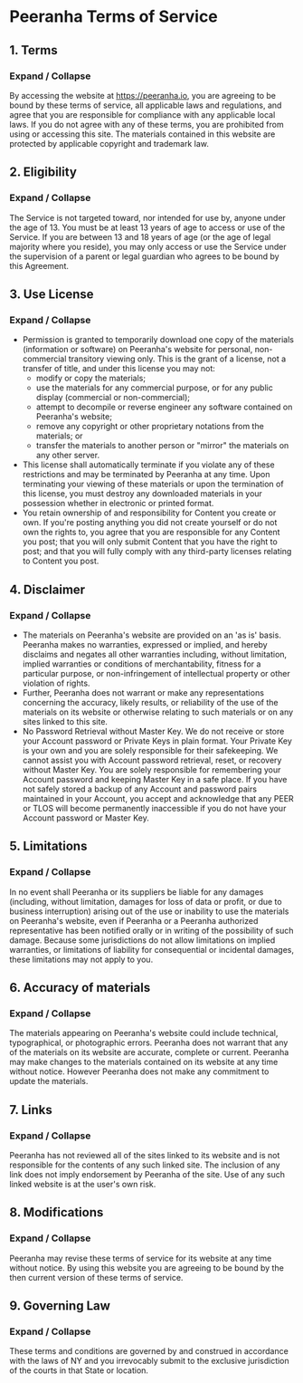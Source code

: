 # Peeranha Terms of Service
## 1. Terms
### Expand / Collapse

By accessing the website at https://peeranha.io, you are agreeing to be bound by these terms of service, all applicable laws and regulations, and agree that you are responsible for compliance with any applicable local laws. If you do not agree with any of these terms, you are prohibited from using or accessing this site. The materials contained in this website are protected by applicable copyright and trademark law.

## 2. Eligibility
### Expand / Collapse

The Service is not targeted toward, nor intended for use by, anyone under the age of 13. You must be at least 13 years of age to access or use of the Service. If you are between 13 and 18 years of age (or the age of legal majority where you reside), you may only access or use the Service under the supervision of a parent or legal guardian who agrees to be bound by this Agreement.

## 3. Use License
### Expand / Collapse

- Permission is granted to temporarily download one copy of the materials (information or software) on Peeranha's website for personal, non-commercial transitory viewing only. This is the grant of a license, not a transfer of title, and under this license you may not:
    - modify or copy the materials;
    - use the materials for any commercial purpose, or for any public display (commercial or non-commercial);
    - attempt to decompile or reverse engineer any software contained on Peeranha's website;
    - remove any copyright or other proprietary notations from the materials; or
    - transfer the materials to another person or "mirror" the materials on any other server.
- This license shall automatically terminate if you violate any of these restrictions and may be terminated by Peeranha at any time. Upon terminating your viewing of these materials or upon the termination of this license, you must destroy any downloaded materials in your possession whether in electronic or printed format.
- You retain ownership of and responsibility for Content you create or own. If you're posting anything you did not create yourself or do not own the rights to, you agree that you are responsible for any Content you post; that you will only submit Content that you have the right to post; and that you will fully comply with any third-party licenses relating to Content you post.

## 4. Disclaimer
### Expand / Collapse

- The materials on Peeranha's website are provided on an 'as is' basis. Peeranha makes no warranties, expressed or implied, and hereby disclaims and negates all other warranties including, without limitation, implied warranties or conditions of merchantability, fitness for a particular purpose, or non-infringement of intellectual property or other violation of rights.
- Further, Peeranha does not warrant or make any representations concerning the accuracy, likely results, or reliability of the use of the materials on its website or otherwise relating to such materials or on any sites linked to this site.
- No Password Retrieval without Master Key. We do not receive or store your Account password or Private Keys in plain format. Your Private Key is your own and you are solely responsible for their safekeeping. We cannot assist you with Account password retrieval, reset, or recovery without Master Key. You are solely responsible for remembering your Account password and keeping Master Key in a safe place. If you have not safely stored a backup of any Account and password pairs maintained in your Account, you accept and acknowledge that any PEER or TLOS will become permanently inaccessible if you do not have your Account password or Master Key.

## 5. Limitations
### Expand / Collapse
In no event shall Peeranha or its suppliers be liable for any damages (including, without limitation, damages for loss of data or profit, or due to business interruption) arising out of the use or inability to use the materials on Peeranha's website, even if Peeranha or a Peeranha authorized representative has been notified orally or in writing of the possibility of such damage. Because some jurisdictions do not allow limitations on implied warranties, or limitations of liability for consequential or incidental damages, these limitations may not apply to you.

## 6. Accuracy of materials
### Expand / Collapse
The materials appearing on Peeranha's website could include technical, typographical, or photographic errors. Peeranha does not warrant that any of the materials on its website are accurate, complete or current. Peeranha may make changes to the materials contained on its website at any time without notice. However Peeranha does not make any commitment to update the materials.

## 7. Links
### Expand / Collapse
Peeranha has not reviewed all of the sites linked to its website and is not responsible for the contents of any such linked site. The inclusion of any link does not imply endorsement by Peeranha of the site. Use of any such linked website is at the user's own risk.

## 8. Modifications
### Expand / Collapse
Peeranha may revise these terms of service for its website at any time without notice. By using this website you are agreeing to be bound by the then current version of these terms of service.

## 9. Governing Law
### Expand / Collapse
These terms and conditions are governed by and construed in accordance with the laws of NY and you irrevocably submit to the exclusive jurisdiction of the courts in that State or location.